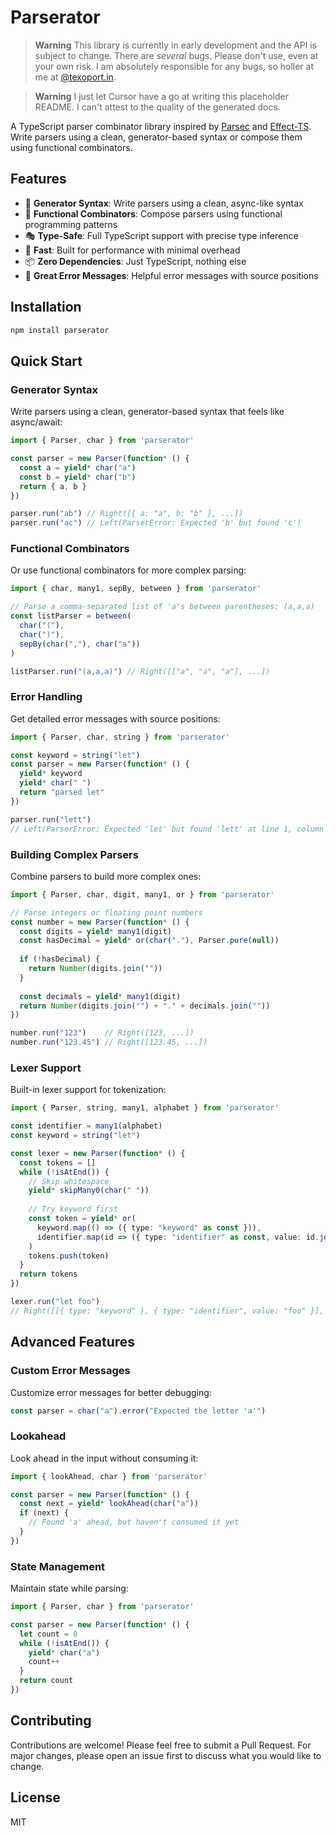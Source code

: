 # Parserator

> **Warning**
> This library is currently in early development and the API is subject to change. There are *several* bugs. Please don't use, even at your own risk. I am absolutely responsible for any bugs, so holler at me at [@texoport.in](https://bsky.app/profile/texoport.in).

> **Warning**
> I just let Cursor have a go at writing this placeholder README. I can't attest to the quality of the generated docs. 

A TypeScript parser combinator library inspired by [Parsec](https://github.com/haskell/parsec) and [Effect-TS](https://github.com/Effect-ts/Effect). Write parsers using a clean, generator-based syntax or compose them using functional combinators.

## Features

* 🎯 **Generator Syntax**: Write parsers using a clean, async-like syntax
* 🔧 **Functional Combinators**: Compose parsers using functional programming patterns
* 🎭 **Type-Safe**: Full TypeScript support with precise type inference
* 🚀 **Fast**: Built for performance with minimal overhead
* 📦 **Zero Dependencies**: Just TypeScript, nothing else
* 🐛 **Great Error Messages**: Helpful error messages with source positions

## Installation

```bash
npm install parserator
```

## Quick Start

### Generator Syntax

Write parsers using a clean, generator-based syntax that feels like async/await:

```typescript
import { Parser, char } from 'parserator'

const parser = new Parser(function* () {
  const a = yield* char("a")
  const b = yield* char("b")
  return { a, b }
})

parser.run("ab") // Right([{ a: "a", b: "b" }, ...])
parser.run("ac") // Left(ParserError: Expected 'b' but found 'c')
```

### Functional Combinators

Or use functional combinators for more complex parsing:

```typescript
import { char, many1, sepBy, between } from 'parserator'

// Parse a comma-separated list of 'a's between parentheses: (a,a,a)
const listParser = between(
  char("("),
  char(")"),
  sepBy(char(","), char("a"))
)

listParser.run("(a,a,a)") // Right([["a", "a", "a"], ...])
```

### Error Handling

Get detailed error messages with source positions:

```typescript
import { Parser, char, string } from 'parserator'

const keyword = string("let")
const parser = new Parser(function* () {
  yield* keyword
  yield* char(" ")
  return "parsed let"
})

parser.run("lett") 
// Left(ParserError: Expected 'let' but found 'lett' at line 1, column 1)
```

### Building Complex Parsers

Combine parsers to build more complex ones:

```typescript
import { Parser, char, digit, many1, or } from 'parserator'

// Parse integers or floating point numbers
const number = new Parser(function* () {
  const digits = yield* many1(digit)
  const hasDecimal = yield* or(char("."), Parser.pure(null))
  
  if (!hasDecimal) {
    return Number(digits.join(""))
  }
  
  const decimals = yield* many1(digit)
  return Number(digits.join("") + "." + decimals.join(""))
})

number.run("123")    // Right([123, ...])
number.run("123.45") // Right([123.45, ...])
```

### Lexer Support

Built-in lexer support for tokenization:

```typescript
import { Parser, string, many1, alphabet } from 'parserator'

const identifier = many1(alphabet)
const keyword = string("let")

const lexer = new Parser(function* () {
  const tokens = []
  while (!isAtEnd()) {
    // Skip whitespace
    yield* skipMany0(char(" "))
    
    // Try keyword first
    const token = yield* or(
      keyword.map(() => ({ type: "keyword" as const })),
      identifier.map(id => ({ type: "identifier" as const, value: id.join("") }))
    )
    tokens.push(token)
  }
  return tokens
})

lexer.run("let foo") 
// Right([[{ type: "keyword" }, { type: "identifier", value: "foo" }], ...])
```

## Advanced Features

### Custom Error Messages

Customize error messages for better debugging:

```typescript
const parser = char("a").error("Expected the letter 'a'")
```

### Lookahead

Look ahead in the input without consuming it:

```typescript
import { lookAhead, char } from 'parserator'

const parser = new Parser(function* () {
  const next = yield* lookAhead(char("a"))
  if (next) {
    // Found 'a' ahead, but haven't consumed it yet
  }
})
```

### State Management

Maintain state while parsing:

```typescript
import { Parser, char } from 'parserator'

const parser = new Parser(function* () {
  let count = 0
  while (!isAtEnd()) {
    yield* char("a")
    count++
  }
  return count
})
```

## Contributing

Contributions are welcome! Please feel free to submit a Pull Request. For major changes, please open an issue first to discuss what you would like to change.

## License

MIT
